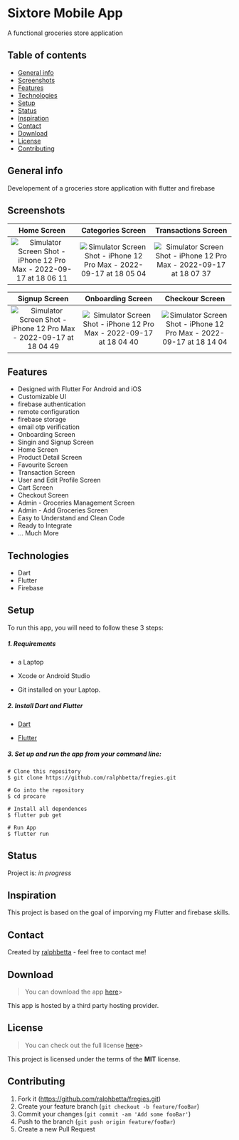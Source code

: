 # Sixtore Mobile App
A functional groceries store application

## Table of contents
* [General info](#general-info)
* [Screenshots](#screenshots)
* [Features](#features)
* [Technologies](#technologies)
* [Setup](#setup)
* [Status](#status)
* [Inspiration](#inspiration)
* [Contact](#contact)
* [Download](#download)
* [License](#license)
* [Contributing](#contributing)

## General info
Developement of a groceries store application with flutter and firebase

## Screenshots

 Home Screen           |  Categories Screen  |  Transactions Screen
 :-------------------------:|:-------------------------:|:-------------------------:
|![Simulator Screen Shot - iPhone 12 Pro Max - 2022-09-17 at 18 06 11](https://user-images.githubusercontent.com/99793528/191493161-78de0e16-313d-45eb-b834-3b59afb55628.png)|![Simulator Screen Shot - iPhone 12 Pro Max - 2022-09-17 at 18 05 04](https://user-images.githubusercontent.com/99793528/191490535-f2277c9d-1685-49a2-95c8-a84d4b778ae9.png)|![Simulator Screen Shot - iPhone 12 Pro Max - 2022-09-17 at 18 07 37](https://user-images.githubusercontent.com/99793528/191490790-ce9b7687-e92d-4274-b351-96ba42cf87aa.png)


Signup Screen       |  Onboarding Screen  |  Checkour Screen
:-------------------------:|:-------------------------:|:-------------------------:
|![Simulator Screen Shot - iPhone 12 Pro Max - 2022-09-17 at 18 04 49](https://user-images.githubusercontent.com/99793528/191493649-adee1654-90ff-4c0c-9f6d-4d086d4f9b48.png)|![Simulator Screen Shot - iPhone 12 Pro Max - 2022-09-17 at 18 04 40](https://user-images.githubusercontent.com/99793528/191493539-7436caad-930f-4b8c-ad92-1040b8823794.png)|![Simulator Screen Shot - iPhone 12 Pro Max - 2022-09-17 at 18 14 04](https://user-images.githubusercontent.com/99793528/191493790-df7bd074-d9b5-4a0d-a0c8-68eb827c7a26.png)

## Features
* Designed with Flutter For Android and iOS
* Customizable UI
* firebase authentication
* remote configuration
* firebase storage
* email otp verification
* Onboarding Screen
* Singin and Signup Screen
* Home Screen
* Product Detail Screen
* Favourite Screen
* Transaction Screen
* User and Edit Profile Screen
* Cart Screen
* Checkout Screen
* Admin - Groceries Management Screen
* Admin - Add Groceries Screen
* Easy to Understand and Clean Code
* Ready to Integrate
* ... Much More


## Technologies
* Dart
* Flutter
* Firebase


## Setup
To run this app, you will need to follow these 3 steps:

##### 1. Requirements
  - a Laptop

  - Xcode or Android Studio

  - Git installed on your Laptop.


##### 2. Install Dart and Flutter
  - [Dart](https://dart.dev/get-dart)

  - [Flutter](https://flutter.dev/docs/get-started/install)


##### 3. Set up and run the app from your command line:
  ```
  # Clone this repository
  $ git clone https://github.com/ralphbetta/fregies.git

  # Go into the repository
  $ cd procare

  # Install all dependences
  $ flutter pub get

  # Run App
  $ flutter run
  ```


## Status
Project is: _in progress_

## Inspiration
This project is based on the goal of imporving my Flutter and firebase skills.


## Contact
Created by [ralphbetta](https://github.com/ralphbetta/fregies) - feel free to contact me!


## Download
>You can download the app [here](https://appsenjoy.com/files/8602611456b0970b94aa7d09cfcffdc3.apk)>


This app is hosted by a third party hosting provider.

## License
>You can check out the full license [here](https://github.com/ralphbetta/procare/blob/main/LICENSE)>

This project is licensed under the terms of the **MIT** license.

## Contributing

1. Fork it (<https://github.com/ralphbetta/fregies.git>)
2. Create your feature branch (`git checkout -b feature/fooBar`)
3. Commit your changes (`git commit -am 'Add some fooBar'`)
4. Push to the branch (`git push origin feature/fooBar`)
5. Create a new Pull Request
